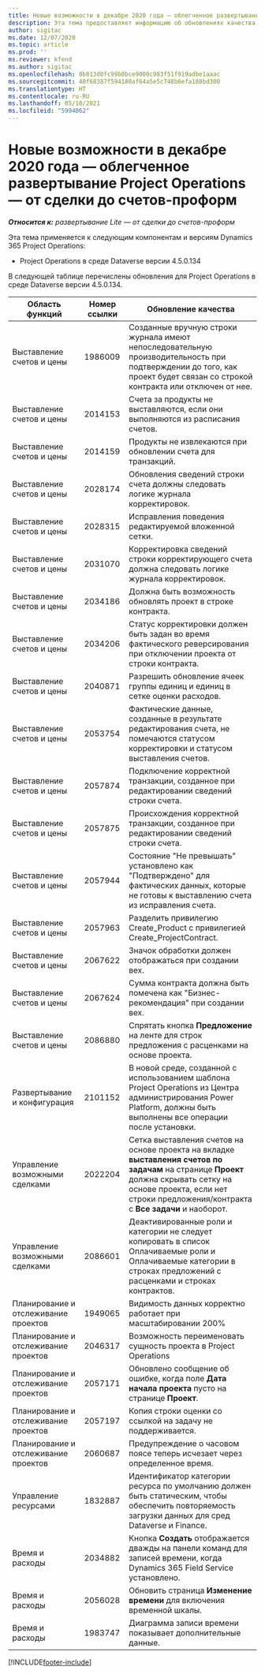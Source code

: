```yaml
---
title: Новые возможности в декабре 2020 года — облегченное развертывание Project Operations — от сделки до счетов-проформ
description: Эта тема предоставляет информацию об обновлениях качества, доступных в облегченном развертывании Project Operations выпуска за декабрь 2020 г., — от сделки до выставления счетов-проформ.
author: sigitac
ms.date: 12/07/2020
ms.topic: article
ms.prod: ''
ms.reviewer: kfend
ms.author: sigitac
ms.openlocfilehash: 8b813d0fc99b8bce9000c983f51f919adbe1aaac
ms.sourcegitcommit: 40f68387f594180af64a5e5c748b6efa188bd300
ms.translationtype: HT
ms.contentlocale: ru-RU
ms.lasthandoff: 05/10/2021
ms.locfileid: "5994062"
---
```

# <a name="whats-new-december-2020---project-operations-lite-deployment---deal-to-proforma-invoicing"></a>Новые возможности в декабре 2020 года — облегченное развертывание Project Operations — от сделки до счетов-проформ

_**Относится к:** развертывание Lite — от сделки до счетов-проформ_

Эта тема применяется к следующим компонентам и версиям Dynamics 365 Project Operations:

  - Project Operations в среде Dataverse версии 4.5.0.134 

В следующей таблице перечислены обновления для Project Operations в среде Dataverse версии 4.5.0.134.

| **Область функций** | **Номер ссылки** | **Обновление качества** |
| --- | --- | --- |
| Выставление счетов и цены | 1986009 | Созданные вручную строки журнала имеют непоследовательную производительность при подтверждении до того, как проект будет связан со строкой контракта или отключен от нее. |
| Выставление счетов и цены | 2014153 | Счета за продукты не выставляются, если они выполняются из расписания счетов. |
| Выставление счетов и цены | 2014159 | Продукты не извлекаются при обновлении счета для транзакций. |
| Выставление счетов и цены | 2028174 | Обновления сведений строки счета должны следовать логике журнала корректировок. |
| Выставление счетов и цены | 2028315 | Исправления поведения редактируемой вложенной сетки. |
| Выставление счетов и цены | 2031070 | Корректировка сведений строки корректирующего счета должна следовать логике журнала корректировок. |
| Выставление счетов и цены | 2034186 | Должна быть возможность обновлять проект в строке контракта. |
| Выставление счетов и цены | 2034206 | Статус корректировки должен быть задан во время фактического реверсирования при отключении проекта от строки контракта. |
| Выставление счетов и цены | 2040871 | Разрешить обновление ячеек группы единиц и единиц в сетке оценки расходов. |
| Выставление счетов и цены | 2053754 | Фактические данные, созданные в результате редактирования счета, не помечаются статусом корректировки и статусом выставления счетов. |
| Выставление счетов и цены | 2057874 | Подключение корректной транзакции, созданное при редактировании сведений строки счета. |
| Выставление счетов и цены | 2057875 | Происхождения корректной транзакции, созданное при редактировании сведений строки счета. |
| Выставление счетов и цены | 2057944 | Состояние "Не превышать" установлено как "Подтверждено" для фактических данных, которые не готовы к выставлению счета из исправления счета. |
| Выставление счетов и цены | 2057963 | Разделить привилегию Create\_Product с привилегией Create\_ProjectContract. |
| Выставление счетов и цены | 2067622 | Значок обработки должен отображаться при создании вех. |
| Выставление счетов и цены | 2067624 | Сумма контракта должна быть помечена как "Бизнес-рекомендация" при создании вех. |
| Выставление счетов и цены | 2086880 | Спрятать кнопка **Предложение** на ленте для строк предложения с расценками на основе проекта. |
| Развертывание и конфигурация | 2101152 | В новой среде, созданной с использованием шаблона Project Operations из Центра администрирования Power Platform, должны быть выполнены все операции после установки. |
|   Управление возможными сделками | 2022204 | Сетка выставления счетов на основе проекта на вкладке **выставления счетов по задачам** на странице **Проект** должна скрывать сетку на основе проекта, если нет строки предложения/контракта с **Все задачи** и наоборот. |
|   Управление возможными сделками | 2086601 | Деактивированные роли и категории не следует копировать в список Оплачиваемые роли и Оплачиваемые категории в строках предложений с расценками и строках контрактов. |
| Планирование и отслеживание проектов | 1949065 | Видимость данных корректно работает при масштабировании 200% |
| Планирование и отслеживание проектов | 2046317 | Возможность переименовать сущность проекта в Project Operations |
| Планирование и отслеживание проектов | 2057171 | Обновлено сообщение об ошибке, когда поле **Дата начала проекта** пусто на странице **Проект**. |
| Планирование и отслеживание проектов | 2057197 | Копия строки оценки со ссылкой на задачу не поддерживается. |
| Планирование и отслеживание проектов | 2060687 | Предупреждение о часовом поясе теперь исчезает через определенное время. |
| Управление ресурсами | 1832887 | Идентификатор категории ресурса по умолчанию должен быть статическим, чтобы обеспечить повторяемость загрузки данных для сред Dataverse и Finance. |
| Время и расходы | 2034882 | Кнопка **Создать** отображается дважды на панели команд для записей времени, когда Dynamics 365 Field Service установлено. |
| Время и расходы | 2056028 | Обновить страница **Изменение времени** для включения временной шкалы. |
| Время и расходы | 1983747 | Диаграмма записи времени показывает дополнительные данные. |


[!INCLUDE[footer-include](../../includes/footer-banner.md)]